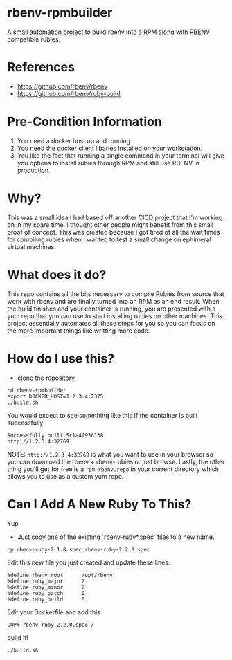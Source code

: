 # rbenv-rpmbuilder
A small automation project to build rbenv into a RPM along with RBENV compatible rubies.

# References
* https://github.com/rbenv/rbenv
* https://github.com/rbenv/ruby-build

# Pre-Condition Information
1. You need a docker host up and running.
2. You need the docker client libaries installed on your workstation.
3. You like the fact that running a single command in your terminal will give you options to install rubies through RPM and still use RBENV in production.  

# Why?
This was a small idea I had based off another CICD project that I'm working on in my spare time.  I thought other people might benefit from this small proof of concept.  This was created because I got tired of all the wait times for compiling rubies when I wanted to test a small change on ephimeral virtual machines.

# What does it do?
This repo contains all the bits necessary to compile Rubies from source that work with rbenv and are finally turned into an RPM as an end result.  When the build finishes and your container is running, you are presented with a yum repo that you can use to start installing rubies on other machines.  This project essentially automates all these steps for you so you can focus on the more important things like writting more code.

# How do I use this?
* clone the repository
```
cd rbenv-rpmbuilder
export DOCKER_HOST=1.2.3.4:2375
./build.sh
```

You would expect to see something like this if the container is built successfully
```
Successfully built 5c1a4f936138
http://1.2.3.4:32769
```

NOTE: `http://1.2.3.4:32769` is what you want to use in your browser so you can download the rbenv + rbenv-rubies or just browse.  Lastly, the other thing you'll get for free is a `rpm-rbenv.repo` in your current directory which allows you to use as a custom yum repo. 
# Can I Add A New Ruby To This?
Yup
* Just copy one of the existing `rbenv-ruby*.spec' files to a new name.
```
cp rbenv-ruby-2.1.8.spec rbenv-ruby-2.2.0.spec
```
Edit this new file you just created and update these lines.
```
%define rbenv_root      /opt/rbenv                                                                                      
%define ruby_major      2                                                                                               
%define ruby_minor      2                                                                                               
%define ruby_patch      0                                                                                               
%define ruby_build      0 
```

Edit your Dockerfile and add this
```
COPY rbenv-ruby-2.2.0.spec /
```

build it!
```
./build.sh
```
